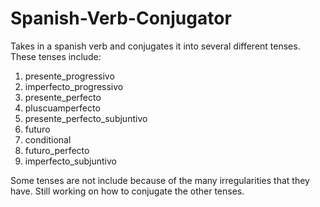 # Spanish-Verb-Conjugator

Takes in a spanish verb and conjugates it into several different tenses. These tenses include:
  1) presente_progressivo
  2) imperfecto_progressivo
  3) presente_perfecto
  4) pluscuamperfecto
  5) presente_perfecto_subjuntivo
  6) futuro
  7) conditional
  8) futuro_perfecto
  9) imperfecto_subjuntivo
  
 Some tenses are not include because of the many irregularities that they have. Still working on how to conjugate the other tenses.
